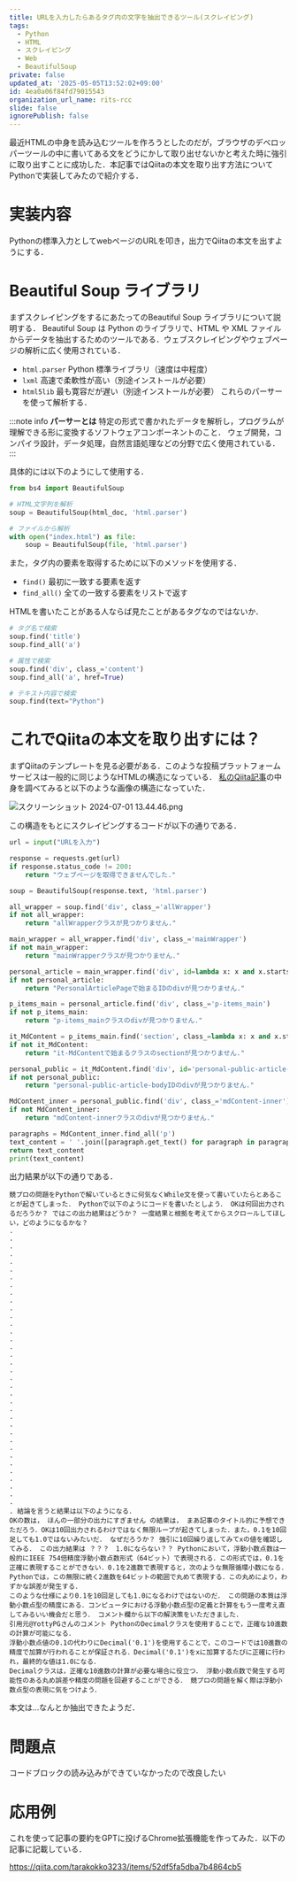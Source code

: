 ```yaml
---
title: URLを入力したらあるタグ内の文字を抽出できるツール(スクレイピング)
tags:
  - Python
  - HTML
  - スクレイピング
  - Web
  - BeautifulSoup
private: false
updated_at: '2025-05-05T13:52:02+09:00'
id: 4ea0a06f84fd79015543
organization_url_name: rits-rcc
slide: false
ignorePublish: false
---
```

最近HTMLの中身を読み込むツールを作ろうとしたのだが，ブラウザのデベロッパーツールの中に書いてある文をどうにかして取り出せないかと考えた時に強引に取り出すことに成功した．本記事ではQiitaの本文を取り出す方法についてPythonで実装してみたので紹介する．

# 実装内容
Pythonの標準入力としてwebページのURLを叩き，出力でQiitaの本文を出すようにする．

# Beautiful Soup ライブラリ
まずスクレイピングをするにあたってのBeautiful Soup ライブラリについて説明する．
Beautiful Soup は Python のライブラリで、HTML や XML ファイルからデータを抽出するためのツールである．ウェブスクレイピングやウェブページの解析に広く使用されている．
 - `html.parser` Python 標準ライブラリ（速度は中程度）
 - `lxml` 高速で柔軟性が高い（別途インストールが必要）
 - `html5lib` 最も寛容だが遅い（別途インストールが必要）
これらのパーサーを使って解析する．

:::note info
**パーサーとは**
特定の形式で書かれたデータを解析し，プログラムが理解できる形に変換するソフトウェアコンポーネントのこと．
ウェブ開発，コンパイラ設計，データ処理，自然言語処理などの分野で広く使用されている．
:::


具体的には以下のようにして使用する．
```py
from bs4 import BeautifulSoup

# HTML文字列を解析
soup = BeautifulSoup(html_doc, 'html.parser')

# ファイルから解析
with open("index.html") as file:
    soup = BeautifulSoup(file, 'html.parser')
```

また，タグ内の要素を取得するために以下のメソッドを使用する．
 - `find()` 最初に一致する要素を返す
 - `find_all()` 全ての一致する要素をリストで返す

 HTMLを書いたことがある人ならば見たことがあるタグなのではないか．
```py
# タグ名で検索
soup.find('title')
soup.find_all('a')

# 属性で検索
soup.find('div', class_='content')
soup.find_all('a', href=True)

# テキスト内容で検索
soup.find(text="Python")
```

# これでQiitaの本文を取り出すには？
まずQiitaのテンプレートを見る必要がある．このような投稿プラットフォームサービスは一般的に同じようなHTMLの構造になっている．
[私のQiita記事](https://qiita.com/tarakokko3233/items/73d904b73106d1be5aae)の中身を調べてみると以下のような画像の構造になっていた．

![スクリーンショット 2024-07-01 13.44.46.png](https://qiita-image-store.s3.ap-northeast-1.amazonaws.com/0/3757442/92c3e599-3b62-89bd-dbd0-907834df8544.png)

この構造をもとにスクレイピングするコードが以下の通りである．

```py
url = input("URLを入力")

response = requests.get(url)
if response.status_code != 200:
    return "ウェブページを取得できませんでした."

soup = BeautifulSoup(response.text, 'html.parser')

all_wrapper = soup.find('div', class_='allWrapper')
if not all_wrapper:
    return "allWrapperクラスが見つかりません."

main_wrapper = all_wrapper.find('div', class_='mainWrapper')
if not main_wrapper:
    return "mainWrapperクラスが見つかりません."

personal_article = main_wrapper.find('div', id=lambda x: x and x.startswith('PersonalArticlePage'))
if not personal_article:
    return "PersonalArticlePageで始まるIDのdivが見つかりません."

p_items_main = personal_article.find('div', class_='p-items_main')
if not p_items_main:
    return "p-items_mainクラスのdivが見つかりません."

it_MdContent = p_items_main.find('section', class_=lambda x: x and x.startswith('it-MdContent'))
if not it_MdContent:
    return "it-MdContentで始まるクラスのsectionが見つかりません."

personal_public = it_MdContent.find('div', id='personal-public-article-body')
if not personal_public:
    return "personal-public-article-bodyIDのdivが見つかりません."

MdContent_inner = personal_public.find('div', class_='mdContent-inner')
if not MdContent_inner:
    return "mdContent-innerクラスのdivが見つかりません."

paragraphs = MdContent_inner.find_all('p')
text_content = ' '.join([paragraph.get_text() for paragraph in paragraphs])
return text_content
print(text_content)
```

出力結果が以下の通りである．
```md:出力結果
競プロの問題をPythonで解いているときに何気なくWhile文を使って書いていたらとあることが起きてしまった． Pythonで以下のようにコードを書いたとしよう． OKは何回出力されるだろうか？ ではこの出力結果はどうか？ 一度結果と根拠を考えてからスクロールしてほしい，どのようになるかな？
.
.
.
.
.
.
.
.
.
.
.
.
.
.
.
.
.
.
.
.
.
.
.
.
.
.
.
.
.
.
.
.
.
.
.
.
. 結論を言うと結果は以下のようになる．
OKの数は， ほんの一部分の出力にすぎません の結果は， まあ記事のタイトル的に予想できただろう．OKは10回出力されるわけではなく無限ループが起きてしまった．また，0.1を10回足しても1.0ではないみたいだ． なぜだろうか？ 強引に10回繰り返してみてxの値を確認してみる． この出力結果は ？？？　1.0にならない？？ Pythonにおいて，浮動小数点数は一般的にIEEE 754倍精度浮動小数点数形式（64ビット）で表現される．この形式では，0.1を正確に表現することができない．0.1を2進数で表現すると，次のような無限循環小数になる． Pythonでは，この無限に続く2進数を64ビットの範囲で丸めて表現する．この丸めにより，わずかな誤差が発生する．
このような仕様により0.1を10回足しても1.0になるわけではないのだ． この問題の本質は浮動小数点型の精度にある．コンピュータにおける浮動小数点型の定義と計算をもう一度考え直してみるいい機会だと思う． コメント欄から以下の解決策をいただきました．
引用元@YottyPGさんのコメント PythonのDecimalクラスを使用することで，正確な10進数の計算が可能になる．
浮動小数点値の0.1の代わりにDecimal('0.1')を使用することで，このコードでは10進数の精度で加算が行われることが保証される．Decimal('0.1')をxに加算するたびに正確に行われ，最終的な値は1.0になる．
Decimalクラスは，正確な10進数の計算が必要な場合に役立つ． 浮動小数点数で発生する可能性のある丸め誤差や精度の問題を回避することができる． 競プロの問題を解く際は浮動小数点型の表現に気をつけよう．
```
本文は...なんとか抽出できたようだ．

# 問題点
コードブロックの読み込みができていなかったので改良したい

# 応用例
これを使って記事の要約をGPTに投げるChrome拡張機能を作ってみた．以下の記事に記載している．

https://qiita.com/tarakokko3233/items/52df5fa5dba7b4864cb5
